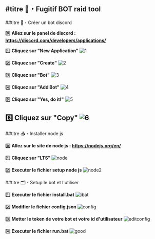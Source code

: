 #titre 🌸・Fugitif BOT raid tool
-----------------

##titre 🤖・Créer un bot discord

0️⃣ __Allez sur le panel de discord : https://discord.com/developers/applications/__

1️⃣ __Cliquez sur "New Application"__
![1](https://imgur.com/S8ZFgCF.png)

2️⃣ __Cliquez sur "Create"__
![2](https://imgur.com/GyAQEoN.png)

3️⃣ __Cliquez sur "Bot"__
![3](https://imgur.com/GBg4i4t.png)

4️⃣ __Cliquez sur "Add Bot"__
![4](https://imgur.com/XBFjgu0.png)

5️⃣ __Cliquez sur "Yes, do it!"__
![5](https://imgur.com/ypUDHiD.png)

6️⃣ __Cliquez sur "Copy"__
![6](https://imgur.com/CkeLhS5.png)
-----------------

##titre 📥・Installer node js

0️⃣ __Allez sur le site de node js : https://nodejs.org/en/__ 

1️⃣ __Cliquez sur "LTS"__
![node](https://imgur.com/VmhQp2d.png)

2️⃣ __Executer le fichier setup node js__
![node2](https://imgur.com/ODQcOcm.png)

##titre 🗂・Setup le bot et l'utiliser

1️⃣ __Executer le fichier install.bat__
![ibat](https://imgur.com/VB5Wq2I.png)

2️⃣ __Modifier le fichier config.json__
![config](https://imgur.com/v1fU6f5.png)

3️⃣ __Metter le token de votre bot et votre id d'utilisateur__
![editconfig](https://imgur.com/Vj9ejKU.png)

4️⃣ __Executer le fichier run.bat__
![good](https://imgur.com/16Ycoex.png)


